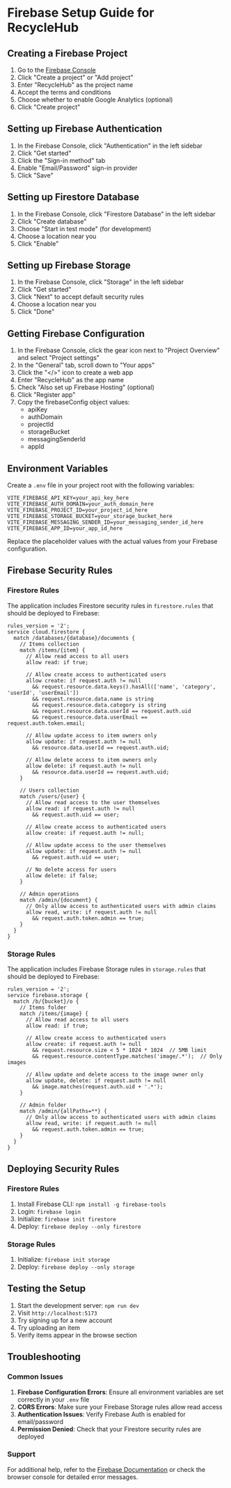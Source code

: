 # Firebase Setup Guide for RecycleHub

## Creating a Firebase Project

1. Go to the [Firebase Console](https://console.firebase.google.com/)
2. Click "Create a project" or "Add project"
3. Enter "RecycleHub" as the project name
4. Accept the terms and conditions
5. Choose whether to enable Google Analytics (optional)
6. Click "Create project"

## Setting up Firebase Authentication

1. In the Firebase Console, click "Authentication" in the left sidebar
2. Click "Get started"
3. Click the "Sign-in method" tab
4. Enable "Email/Password" sign-in provider
5. Click "Save"

## Setting up Firestore Database

1. In the Firebase Console, click "Firestore Database" in the left sidebar
2. Click "Create database"
3. Choose "Start in test mode" (for development)
4. Choose a location near you
5. Click "Enable"

## Setting up Firebase Storage

1. In the Firebase Console, click "Storage" in the left sidebar
2. Click "Get started"
3. Click "Next" to accept default security rules
4. Choose a location near you
5. Click "Done"

## Getting Firebase Configuration

1. In the Firebase Console, click the gear icon next to "Project Overview" and select "Project settings"
2. In the "General" tab, scroll down to "Your apps"
3. Click the "</>" icon to create a web app
4. Enter "RecycleHub" as the app name
5. Check "Also set up Firebase Hosting" (optional)
6. Click "Register app"
7. Copy the firebaseConfig object values:
   - apiKey
   - authDomain
   - projectId
   - storageBucket
   - messagingSenderId
   - appId

## Environment Variables

Create a `.env` file in your project root with the following variables:

```env
VITE_FIREBASE_API_KEY=your_api_key_here
VITE_FIREBASE_AUTH_DOMAIN=your_auth_domain_here
VITE_FIREBASE_PROJECT_ID=your_project_id_here
VITE_FIREBASE_STORAGE_BUCKET=your_storage_bucket_here
VITE_FIREBASE_MESSAGING_SENDER_ID=your_messaging_sender_id_here
VITE_FIREBASE_APP_ID=your_app_id_here
```

Replace the placeholder values with the actual values from your Firebase configuration.

## Firebase Security Rules

### Firestore Rules

The application includes Firestore security rules in `firestore.rules` that should be deployed to Firebase:

```
rules_version = '2';
service cloud.firestore {
  match /databases/{database}/documents {
    // Items collection
    match /items/{item} {
      // Allow read access to all users
      allow read: if true;
      
      // Allow create access to authenticated users
      allow create: if request.auth != null 
        && request.resource.data.keys().hasAll(['name', 'category', 'userId', 'userEmail'])
        && request.resource.data.name is string 
        && request.resource.data.category is string
        && request.resource.data.userId == request.auth.uid
        && request.resource.data.userEmail == request.auth.token.email;
      
      // Allow update access to item owners only
      allow update: if request.auth != null 
        && resource.data.userId == request.auth.uid;
      
      // Allow delete access to item owners only
      allow delete: if request.auth != null 
        && resource.data.userId == request.auth.uid;
    }
    
    // Users collection
    match /users/{user} {
      // Allow read access to the user themselves
      allow read: if request.auth != null 
        && request.auth.uid == user;
      
      // Allow create access to authenticated users
      allow create: if request.auth != null;
      
      // Allow update access to the user themselves
      allow update: if request.auth != null 
        && request.auth.uid == user;
      
      // No delete access for users
      allow delete: if false;
    }
    
    // Admin operations
    match /admin/{document} {
      // Only allow access to authenticated users with admin claims
      allow read, write: if request.auth != null 
        && request.auth.token.admin == true;
    }
  }
}
```

### Storage Rules

The application includes Firebase Storage rules in `storage.rules` that should be deployed to Firebase:

```
rules_version = '2';
service firebase.storage {
  match /b/{bucket}/o {
    // Items folder
    match /items/{image} {
      // Allow read access to all users
      allow read: if true;
      
      // Allow create access to authenticated users
      allow create: if request.auth != null
        && request.resource.size < 5 * 1024 * 1024  // 5MB limit
        && request.resource.contentType.matches('image/.*');  // Only images
      
      // Allow update and delete access to the image owner only
      allow update, delete: if request.auth != null
        && image.matches(request.auth.uid + '.*');
    }
    
    // Admin folder
    match /admin/{allPaths=**} {
      // Only allow access to authenticated users with admin claims
      allow read, write: if request.auth != null 
        && request.auth.token.admin == true;
    }
  }
}
```

## Deploying Security Rules

### Firestore Rules

1. Install Firebase CLI: `npm install -g firebase-tools`
2. Login: `firebase login`
3. Initialize: `firebase init firestore`
4. Deploy: `firebase deploy --only firestore`

### Storage Rules

1. Initialize: `firebase init storage`
2. Deploy: `firebase deploy --only storage`

## Testing the Setup

1. Start the development server: `npm run dev`
2. Visit `http://localhost:5173`
3. Try signing up for a new account
4. Try uploading an item
5. Verify items appear in the browse section

## Troubleshooting

### Common Issues

1. **Firebase Configuration Errors**: Ensure all environment variables are set correctly in your `.env` file
2. **CORS Errors**: Make sure your Firebase Storage rules allow read access
3. **Authentication Issues**: Verify Firebase Auth is enabled for email/password
4. **Permission Denied**: Check that your Firestore security rules are deployed

### Support

For additional help, refer to the [Firebase Documentation](https://firebase.google.com/docs) or check the browser console for detailed error messages.